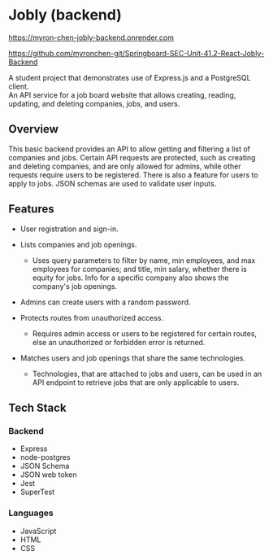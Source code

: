 # Jobly (backend)

https://myron-chen-jobly-backend.onrender.com

https://github.com/myronchen-git/Springboard-SEC-Unit-41.2-React-Jobly-Backend

A student project that demonstrates use of Express.js and a PostgreSQL client.  
An API service for a job board website that allows creating, reading, updating, 
and deleting companies, jobs, and users.

## Overview

This basic backend provides an API to allow getting and filtering a list of 
companies and jobs.  Certain API requests are protected, such as creating and 
deleting companies, and are only allowed for admins, while other requests 
require users to be registered.  There is also a feature for users to apply to 
jobs.  JSON schemas are used to validate user inputs.

## Features

- User registration and sign-in.

- Lists companies and job openings.

  - Uses query parameters to filter by name, min employees, and max employees 
for companies; and title, min salary, whether there is equity for jobs.  Info 
for a specific company also shows the company's job openings.

- Admins can create users with a random password.
  
- Protects routes from unauthorized access.
 
  - Requires admin access or users to be registered for certain routes, else an 
unauthorized or forbidden error is returned.
  
- Matches users and job openings that share the same technologies.

  - Technologies, that are attached to jobs and users, can be used in an API
 endpoint to retrieve jobs that are only applicable to users.

## Tech Stack

### Backend

- Express
- node-postgres
- JSON Schema
- JSON web token
- Jest
- SuperTest

### Languages

- JavaScript
- HTML
- CSS
